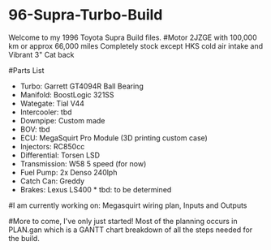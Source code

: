 # 96-Supra-Turbo-Build

Welcome to my 1996 Toyota Supra Build files.
#Motor
2JZGE with 100,000 km or approx 66,000 miles
Completely stock except HKS cold air intake and Vibrant 3" Cat back

#Parts List
* Turbo: Garrett GT4094R Ball Bearing
* Manifold: BoostLogic 321SS
* Wategate: Tial V44
* Intercooler: tbd
* Downpipe: Custom made
* BOV: tbd
* ECU: MegaSquirt Pro Module (3D printing custom case)
* Injectors: RC850cc
* Differential: Torsen LSD
* Transmission: W58 5 speed (for now)
* Fuel Pump: 2x Denso 240lph
* Catch Can: Greddy
* Brakes: Lexus LS400
\* tbd: to be determined

#I am currently working on: Megasquirt wiring plan, Inputs and Outputs

#More to come, I've only just started!
Most of the planning occurs in PLAN.gan which is a GANTT chart breakdown of all the steps needed for the build.
